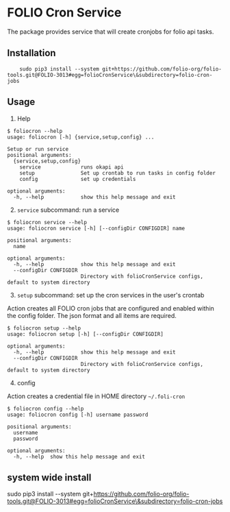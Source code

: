FOLIO Cron Service
===================

The package provides service that will create cronjobs for folio api tasks. 

## Installation

        sudo pip3 install --system git+https://github.com/folio-org/folio-tools.git@FOLIO-3013#egg=folioCronService\&subdirectory=folio-cron-jobs


## Usage

1. Help 

```
$ foliocron --help
usage: foliocron [-h] {service,setup,config} ...

Setup or run service
positional arguments:
  {service,setup,config}
    service             runs okapi api
    setup               Set up crontab to run tasks in config folder
    config              set up credentials

optional arguments:
  -h, --help            show this help message and exit
```

2. `service` subcommand: run a service

```
$ foliocron service --help
usage: foliocron service [-h] [--configDir CONFIGDIR] name

positional arguments:
  name

optional arguments:
  -h, --help            show this help message and exit
  --configDir CONFIGDIR
                        Directory with folioCronService configs, default to system directory
```
                        
3. `setup` subcommand: set up the cron services in the user's crontab

Action creates all FOLIO cron jobs that are configured and enabled within the config folder. The json format and all items are required. 

```
$ foliocron setup --help
usage: foliocron setup [-h] [--configDir CONFIGDIR]

optional arguments:
  -h, --help            show this help message and exit
  --configDir CONFIGDIR
                        Directory with folioCronService configs, default to system directory
```
                        
4. config

Action creates a credential file in HOME directory `~/.foli-cron`

```
$ foliocron config --help
usage: foliocron config [-h] username password

positional arguments:
  username
  password

optional arguments:
  -h, --help  show this help message and exit
```
    

## system wide install
sudo pip3 install --system git+https://github.com/folio-org/folio-tools.git@FOLIO-3013#egg=folioCronService\&subdirectory=folio-cron-jobs
